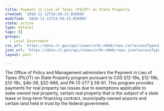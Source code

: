 ```yaml
---
title: Payment in Lieu of Taxes (PILOT) on State Property
created: '2020-11-12T14:58:13.826894'
modified: '2020-11-12T14:58:13.826905'
state: active
type: dataset
tags: []
groups:
  - Local Government
csv_url: 'https://data.ct.gov/api/views/vr9v-n6m6/rows.csv?accessType=DOWNLOAD'
json_url: 'https://data.ct.gov/api/views/vr9v-n6m6/rows.json?accessType=DOWNLOAD'
layout: post

---
```

The Office of Policy and Management administers the Payment in Lieu of Taxes (PILOT) on State Property program pursuant to CGS §12-19a, §12-19b, §12-19c, §4b-39, §32-666, and PA 13-277 § 58-61. This program provides payments for real property tax losses due to exemptions applicable to state-owned real property, certain real property that is the subject of a state lease or long-term financing contract, municipally-owned airports and certain land held in trust by the federal government.
